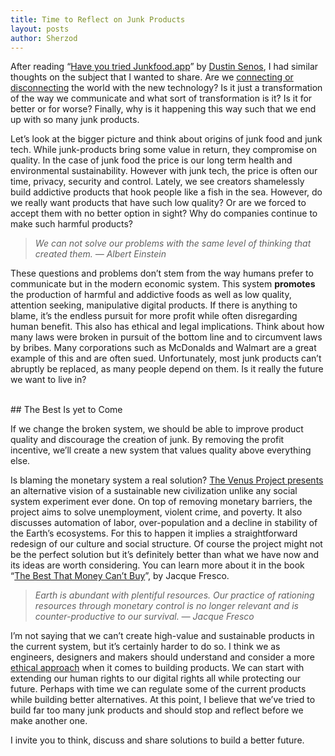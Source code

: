 ```yaml
---
title: Time to Reflect on Junk Products
layout: posts
author: Sherzod
---
```

After reading “[Have you tried Junkfood.app](https://medium.com/@dustin/have-you-tried-junkfood-app-f135bb64f95#.5ntguv42a)” by [Dustin Senos](https://medium.com/@dustin), I had similar thoughts on the subject that I wanted to share. Are we [connecting or disconnecting](https://www.youtube.com/watch?v=B8ofWFx525s) the world with the new technology? Is it just a transformation of the way we communicate and what sort of transformation is it? Is it for better or for worse? Finally, why is it happening this way such that we end up with so many junk products.

Let’s look at the bigger picture and think about origins of junk food and junk tech. While junk-products bring some value in return, they compromise on quality. In the case of junk food the price is our long term health and environmental sustainability. However with junk tech, the price is often our time, privacy, security and control. Lately, we see creators shamelessly build addictive products that hook people like a fish in the sea. However, do we really want products that have such low quality? Or are we forced to accept them with no better option in sight? Why do companies continue to make such harmful products?

> *We can not solve our problems with the same level of thinking that created them. — Albert Einstein*

 <!-- <blockquote> <q>We can not solve our problems with the same level of thinking that created them. ― Albert Einstein</q></blockquote> -->

These questions and problems don’t stem from the way humans prefer to communicate but in the modern economic system. This system **promotes** the production of harmful and addictive foods as well as low quality, attention seeking, manipulative digital products. If there is anything to blame, it’s the endless pursuit for more profit while often disregarding human benefit. This also has ethical and legal implications. Think about how many laws were broken in pursuit of the bottom line and to circumvent laws by bribes. Many corporations such as McDonalds and Walmart are a great example of this and are often sued. Unfortunately, most junk products can’t abruptly be replaced, as many people depend on them. Is it really the future we want to live in?

<br>
## The Best Is yet to Come

If we change the broken system, we should be able to improve product quality and discourage the creation of junk. By removing the profit incentive, we’ll create a new system that values quality above everything else.

Is blaming the monetary system a real solution? [The Venus Project presents](https://www.youtube.com/watch?v=Yb5ivvcTvRQ) an alternative vision of a sustainable new civilization unlike any social system experiment ever done. On top of removing monetary barriers, the project aims to solve unemployment, violent crime, and poverty. It also discusses automation of labor, over-population and a decline in stability of the Earth’s ecosystems. For this to happen it implies a straightforward redesign of our culture and social structure. Of course the project might not be the perfect solution but it’s definitely better than what we have now and its ideas are worth considering. You can learn more about it in the book “[The Best That Money Can’t Buy](http://www.amazon.com/The-Best-That-Money-Cant/dp/0964880679)”, by Jacque Fresco.

> *Earth is abundant with plentiful resources. Our practice of rationing resources through monetary control is no longer relevant and is counter-productive to our survival. — Jacque Fresco*

I’m not saying that we can’t create high-value and sustainable products in the current system, but it’s certainly harder to do so. I think we as engineers, designers and makers should understand and consider a more [ethical approach](https://ind.ie/ethical-design/) when it comes to building products. We can start with extending our human rights to our digital rights all while protecting our future. Perhaps with time we can regulate some of the current products while building better alternatives. At this point, I believe that we’ve tried to build far too many junk products and should stop and reflect before we make another one.

I invite you to think, discuss and share solutions to build a better future.